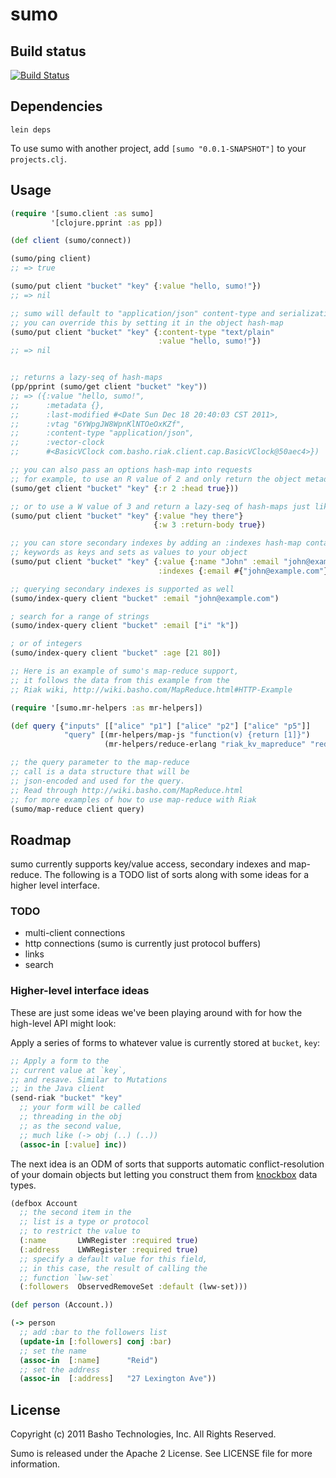 # sumo

## Build status

[![Build Status](https://secure.travis-ci.org/reiddraper/sumo.png)](http://travis-ci.org/reiddraper/sumo)

## Dependencies

```
lein deps
```

To use sumo with another project, add `[sumo "0.0.1-SNAPSHOT"]` to your `projects.clj`.

## Usage
```clojure
(require '[sumo.client :as sumo]
         '[clojure.pprint :as pp])

(def client (sumo/connect))

(sumo/ping client)
;; => true

(sumo/put client "bucket" "key" {:value "hello, sumo!"})
;; => nil

;; sumo will default to "application/json" content-type and serialization
;; you can override this by setting it in the object hash-map
(sumo/put client "bucket" "key" {:content-type "text/plain"
                                 :value "hello, sumo!"})
;; => nil


;; returns a lazy-seq of hash-maps
(pp/pprint (sumo/get client "bucket" "key"))
;; => ({:value "hello, sumo!",
;;      :metadata {},
;;      :last-modified #<Date Sun Dec 18 20:40:03 CST 2011>,
;;      :vtag "6YWpgJW8WpnKlNTOeOxKZf",
;;      :content-type "application/json",
;;      :vector-clock
;;      #<BasicVClock com.basho.riak.client.cap.BasicVClock@50aec4>})

;; you can also pass an options hash-map into requests
;; for example, to use an R value of 2 and only return the object metadata
(sumo/get client "bucket" "key" {:r 2 :head true}))

;; or to use a W value of 3 and return a lazy-seq of hash-maps just like sumo/get
(sumo/put client "bucket" "key" {:value "hey there"}
                                {:w 3 :return-body true})

;; you can store secondary indexes by adding an :indexes hash-map containing
;; keywords as keys and sets as values to your object
(sumo/put client "bucket" "key" {:value {:name "John" :email "john@example.com"}
                                 :indexes {:email #{"john@example.com"}})

;; querying secondary indexes is supported as well
(sumo/index-query client "bucket" :email "john@example.com")

; search for a range of strings
(sumo/index-query client "bucket" :email ["i" "k"])

; or of integers
(sumo/index-query client "bucket" :age [21 80])

;; Here is an example of sumo's map-reduce support,
;; it follows the data from this example from the
;; Riak wiki, http://wiki.basho.com/MapReduce.html#HTTP-Example

(require '[sumo.mr-helpers :as mr-helpers])

(def query {"inputs" [["alice" "p1"] ["alice" "p2"] ["alice" "p5"]]
            "query" [(mr-helpers/map-js "function(v) {return [1]}")
                     (mr-helpers/reduce-erlang "riak_kv_mapreduce" "reduce_sum")]})

;; the query parameter to the map-reduce
;; call is a data structure that will be
;; json-encoded and used for the query.
;; Read through http://wiki.basho.com/MapReduce.html
;; for more examples of how to use map-reduce with Riak
(sumo/map-reduce client query)
```

## Roadmap

sumo currently supports key/value access, secondary indexes
and map-reduce. The following is a TODO list of sorts
along with some ideas for a higher level interface.

### TODO

* multi-client connections
* http connections (sumo is currently just protocol buffers)
* links
* search

### Higher-level interface ideas

These are just some ideas we've been playing
around with for how the high-level API might look:

Apply a series of forms to whatever
value is currently stored at `bucket`, `key`:

```clojure
;; Apply a form to the
;; current value at `key`,
;; and resave. Similar to Mutations
;; in the Java client
(send-riak "bucket" "key"
  ;; your form will be called
  ;; threading in the obj
  ;; as the second value,
  ;; much like (-> obj (..) (..))
  (assoc-in [:value] inc))
```

The next idea is an ODM of sorts that supports
automatic conflict-resolution of your domain objects
but letting you construct them from [knockbox](http://github.com/reiddraper/knockbox)
data types.

```clojure
(defbox Account
  ;; the second item in the
  ;; list is a type or protocol
  ;; to restrict the value to
  (:name       LWWRegister :required true)
  (:address    LWWRegister :required true)
  ;; specify a default value for this field,
  ;; in this case, the result of calling the
  ;; function `lww-set`
  (:followers  ObservedRemoveSet :default (lww-set)))

(def person (Account.))

(-> person
  ;; add :bar to the followers list
  (update-in [:followers] conj :bar)
  ;; set the name
  (assoc-in  [:name]      "Reid")
  ;; set the address
  (assoc-in  [:address]   "27 Lexington Ave"))
```

## License
Copyright (c) 2011 Basho Technologies, Inc.  All Rights Reserved.

Sumo is released under the Apache 2 License. See LICENSE file for more information.
